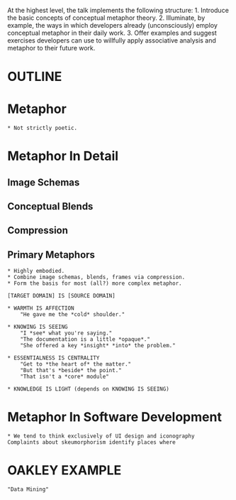 At the highest level, the talk implements the following structure:
    1. Introduce the basic concepts of conceptual metaphor theory.
    2. Illuminate, by example, the ways in which developers already (unconsciously) employ conceptual metaphor in their daily work.
    3. Offer examples and suggest exercises developers can use to willfully apply associative analysis and metaphor to their future work.


# OUTLINE

# Metaphor
    * Not strictly poetic.



# Metaphor In Detail

## Image Schemas

## Conceptual Blends

## Compression



## Primary Metaphors

    * Highly embodied.
    * Combine image schemas, blends, frames via compression.
    * Form the basis for most (all?) more complex metaphor.

    [TARGET DOMAIN] IS [SOURCE DOMAIN]

    * WARMTH IS AFFECTION
        "He gave me the *cold* shoulder."

    * KNOWING IS SEEING
        "I *see* what you're saying."
        "The documentation is a little *opaque*."
        "She offered a key *insight* *into* the problem."

    * ESSENTIALNESS IS CENTRALITY
        "Get to *the heart of* the matter."
        "But that's *beside* the point."
        "That isn't a *core* module"

    * KNOWLEDGE IS LIGHT (depends on KNOWING IS SEEING)

# Metaphor In Software Development
    * We tend to think exclusively of UI design and iconography
    Complaints about skeumorphorism identify places where

# OAKLEY EXAMPLE
    "Data Mining"